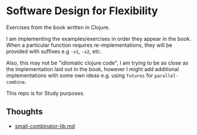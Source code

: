 # Software Design for Flexibility

Exercises from the book written in Clojure.

I am implementing the examples/exercises in order they appear in the
book. When a particular function requires re-implementations, they
will be provided with suffixes e.g `-v1`, `-v2`, etc.

Also, this may not be "idiomatic clojure code", I am trying to be as
close as the implementation laid out in the book, however I might add
additional implementations with some own ideas e.g. using `futures`
for `parallel-combine`.

This repo is for Study purposes.


## Thoughts

- [small-combinator-lib.md](Small)
